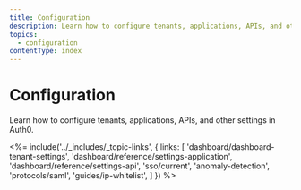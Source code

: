 ```yaml
---
title: Configuration
description: Learn how to configure tenants, applications, APIs, and other settings in Auth0
topics:
  - configuration
contentType: index
---
```

# Configuration

Learn how to configure tenants, applications, APIs, and other settings in Auth0. 

<%= include('../_includes/_topic-links', { links: [
  'dashboard/dashboard-tenant-settings',
  'dashboard/reference/settings-application',
  'dashboard/reference/settings-api',
  'sso/current',
  'anomaly-detection',
  'protocols/saml',
  'guides/ip-whitelist',
] }) %>
